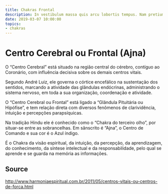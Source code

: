 ```yaml
---
title: Chakras Frontal
description: In vestibulum massa quis arcu lobortis tempus. Nam pretium arcu in odio vulputate luctus.
date: 2019-03-07 10:00:00
topics:
- chakras
---
```


# Centro Cerebral ou Frontal (Ajna)

O “Centro Cerebral” está situado na região central do cérebro, contíguo ao Coronário, com influência decisiva sobre os demais centros vitais.

Segundo André Luiz, ele governa o córtice encefálico na sustentação dos sentidos, marcando a atividade das glândulas endócrinas, administrando o sistema nervoso, em toda a sua organização, coordenação e atividade.

O “Centro Cerebral ou Frontal” está ligado a “Glândula Pituitária ou Hipófise”, e tem relação direta com diversos fenômenos de clarividência, intuição e percepções parapsíquicas.

Na tradição Hindu ele é conhecido como o “Chakra do  terceiro olho”, por situar-se entre as sobrancelhas. Em sânscrito é “Ajna”, o Centro de Comando e sua cor é o Azul índigo.

É o Chakra da visão espiritual, da intuição, da percepção, da aprendizagem, do conhecimento, da síntese intelectual e da responsabilidade, pelo qual se aprende e se guarda na memória as informações.



## Source
http://www.harmoniaespiritual.com.br/2011/05/centros-vitais-ou-centros-de-forca.html
